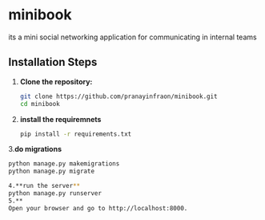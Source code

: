 # minibook
its a mini social networking application for communicating in internal teams 

## Installation Steps

1. **Clone the repository:**
   ```sh
   git clone https://github.com/pranayinfraon/minibook.git
   cd minibook
   
2. **install the requiremnets**
   ```sh
   pip install -r requirements.txt
   
3.**do migrations**
   ```sh
   python manage.py makemigrations
   python manage.py migrate

4.**run the server**
   python manage.py runserver
5.**
Open your browser and go to http://localhost:8000.
   

